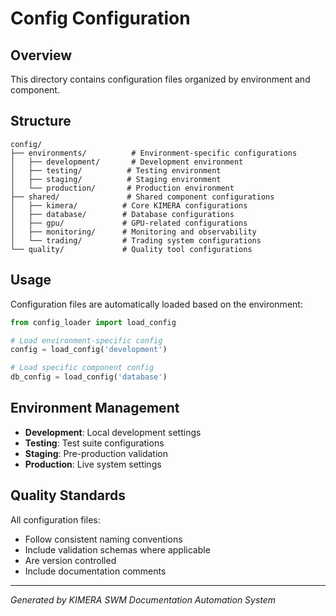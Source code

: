 # Config Configuration

## Overview

This directory contains configuration files organized by environment and component.

## Structure

```
config/
├── environments/          # Environment-specific configurations
│   ├── development/       # Development environment
│   ├── testing/          # Testing environment
│   ├── staging/          # Staging environment
│   └── production/       # Production environment
├── shared/               # Shared component configurations
│   ├── kimera/          # Core KIMERA configurations
│   ├── database/        # Database configurations
│   ├── gpu/             # GPU-related configurations
│   ├── monitoring/      # Monitoring and observability
│   └── trading/         # Trading system configurations
└── quality/             # Quality tool configurations
```

## Usage

Configuration files are automatically loaded based on the environment:

```python
from config_loader import load_config

# Load environment-specific config
config = load_config('development')

# Load specific component config
db_config = load_config('database')
```

## Environment Management

- **Development**: Local development settings
- **Testing**: Test suite configurations
- **Staging**: Pre-production validation
- **Production**: Live system settings

## Quality Standards

All configuration files:
- Follow consistent naming conventions
- Include validation schemas where applicable
- Are version controlled
- Include documentation comments

---

*Generated by KIMERA SWM Documentation Automation System*
